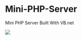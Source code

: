 # Mini-PHP-Server
Mini PHP Server Built With VB.net

<img src="https://raw.githubusercontent.com/fdciabdul/Mini-PHP-Server/master/Standalone/adssda.png">

